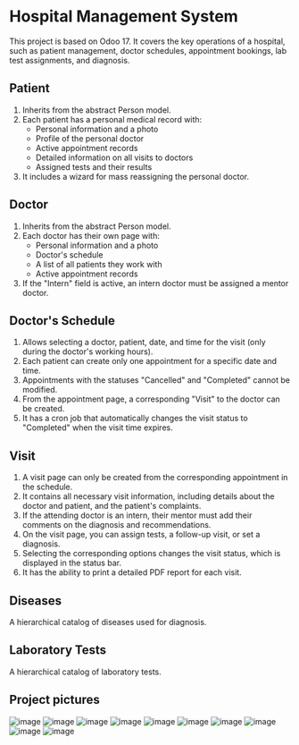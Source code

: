# Hospital Management System

This project is based on Odoo 17. It covers the key operations of a hospital, such as patient management, doctor schedules, appointment bookings, lab test assignments, and diagnosis.

## Patient
1. Inherits from the abstract Person model.
2. Each patient has a personal medical record with:
   - Personal information and a photo
   - Profile of the personal doctor
   - Active appointment records
   - Detailed information on all visits to doctors
   - Assigned tests and their results
3. It includes a wizard for mass reassigning the personal doctor.

## Doctor
1. Inherits from the abstract Person model.
2. Each doctor has their own page with:
   - Personal information and a photo
   - Doctor's schedule
   - A list of all patients they work with
   - Active appointment records
3. If the "Intern" field is active, an intern doctor must be assigned a mentor doctor.
  
## Doctor's Schedule
1. Allows selecting a doctor, patient, date, and time for the visit (only during the doctor's working hours).
2. Each patient can create only one appointment for a specific date and time.
3. Appointments with the statuses "Cancelled" and "Completed" cannot be modified.
4. From the appointment page, a corresponding "Visit" to the doctor can be created.
5. It has a cron job that automatically changes the visit status to "Completed" when the visit time expires.

## Visit
1. A visit page can only be created from the corresponding appointment in the schedule.
2. It contains all necessary visit information, including details about the doctor and patient, and the patient's complaints.
3. If the attending doctor is an intern, their mentor must add their comments on the diagnosis and recommendations.
4. On the visit page, you can assign tests, a follow-up visit, or set a diagnosis.
5. Selecting the corresponding options changes the visit status, which is displayed in the status bar.
6. It has the ability to print a detailed PDF report for each visit.

## Diseases
A hierarchical catalog of diseases used for diagnosis.

## Laboratory Tests
A hierarchical catalog of laboratory tests.

## Project pictures

![image](https://github.com/user-attachments/assets/98a11362-d7e0-48b5-bed2-937f9ac2664a)
![image](https://github.com/user-attachments/assets/fb70fa53-99ff-4671-923f-dca827eec16c)
![image](https://github.com/user-attachments/assets/6ad0b481-1d3f-4224-bced-b484eba784ad)
![image](https://github.com/user-attachments/assets/980461a4-8d43-4f89-97ef-929d126033b2)
![image](https://github.com/user-attachments/assets/16853b62-3ae7-4ad0-b524-99903c6dd01c)
![image](https://github.com/user-attachments/assets/9f1b3601-c1f3-45f9-adee-6705f1f06b62)
![image](https://github.com/user-attachments/assets/58d54a5b-084a-4996-b19a-04446c601778)
![image](https://github.com/user-attachments/assets/6c04c018-a9a6-4d83-a060-a75bdc97b03c)
![image](https://github.com/user-attachments/assets/a060008a-77a6-4795-a38b-6de1e02dc4fc)
![image](https://github.com/user-attachments/assets/235afd2c-cb2a-421d-b2c9-217d56ed73ff)







